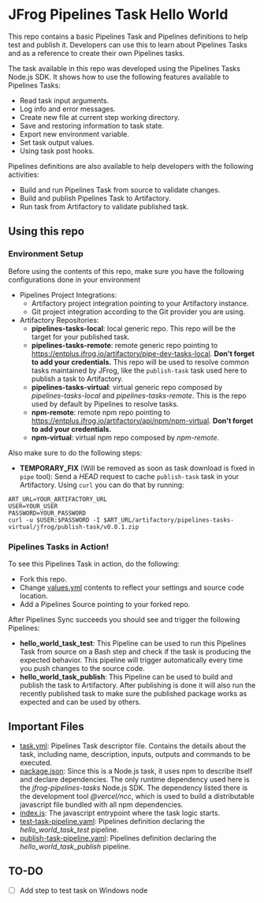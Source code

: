 # JFrog Pipelines Task Hello World

This repo contains a basic Pipelines Task and Pipelines definitions to help test and publish it. 
Developers can use this to learn about Pipelines Tasks and as a reference to create their own Pipelines tasks.

The task available in this repo was developed using the Pipelines Tasks Node.js SDK. 
It shows how to use the following features available to Pipelines Tasks:

- Read task input arguments.
- Log info and error messages.
- Create new file at current step working directory.
- Save and restoring information to task state.
- Export new environment variable.
- Set task output values.
- Using task post hooks.

Pipelines definitions are also available to help developers with the following activities:

- Build and run Pipelines Task from source to validate changes.
- Build and publish Pipelines Task to Artifactory.
- Run task from Artifactory to validate published task.

## Using this repo

### Environment Setup

Before using the contents of this repo, make sure you have the following configurations done in your environment

- Pipelines Project Integrations:
  - Artifactory project integration pointing to your Artifactory instance.
  - Git project integration according to the Git provider you are using.
- Artifactory Repositories:
  - **pipelines-tasks-local**: local generic repo. This repo will be the target for your published task.
  - **pipelines-tasks-remote**: remote generic repo pointing to https://entplus.jfrog.io/artifactory/pipe-dev-tasks-local. **Don't forget to add your credentials.**
  This repo will be used to resolve common tasks maintained by JFrog, like the `publish-task` task used here to publish a task to Artifactory.
  - **pipelines-tasks-virtual**: virtual generic repo composed by _pipelines-tasks-local_ and _pipelines-tasks-remote_.
This is the repo used by default by Pipelines to resolve tasks.
  - **npm-remote**: remote npm repo pointing to https://entplus.jfrog.io/artifactory/api/npm/npm-virtual. **Don't forget to add your credentials.**
  - **npm-virtual**: virtual npm repo composed by _npm-remote_.

Also make sure to do the following steps:

- **TEMPORARY_FIX** (Will be removed as soon as task download is fixed in `pipe` tool): Send a _HEAD_ request to cache `publish-task` task in your Artifactory. Using `curl` you can do that by running:
```shell
ART_URL=YOUR_ARTIFACTORY_URL
USER=YOUR_USER
PASSWORD=YOUR_PASSWORD
curl -u $USER:$PASSWORD -I $ART_URL/artifactory/pipelines-tasks-virtual/jfrog/publish-task/v0.0.1.zip
```

### Pipelines Tasks in Action!

To see this Pipelines Task in action, do the following:

- Fork this repo.
- Change [values.yml](.jfrog-pipelines/values.yml) contents to reflect your settings and source code location.
- Add a Pipelines Source pointing to your forked repo.

After Pipelines Sync succeeds you should see and trigger the following Pipelines:

- **hello_world_task_test**: This Pipeline can be used to run this Pipelines Task from source on a Bash step and check
if the task is producing the expected behavior. This pipeline will trigger automatically every time you push changes to
the source code.
- **hello_world_task_publish**: This Pipeline can be used to build and publish the task to Artifactory. 
After publishing is done it will also run the recently published task to make sure the published package works as expected
and can be used by others.

## Important Files

- [task.yml](task.yml): Pipelines Task descriptor file. Contains the details 
about the task, including name, description, inputs, outputs and commands to be executed.
- [package.json](package.json): Since this is a Node.js task, it uses npm to describe itself and declare dependencies.
The only runtime dependency used here is the _jfrog-pipelines-tasks_ Node.js SDK. The dependency listed there is the 
development tool _@vercel/ncc_, which is used to build a distributable javascript file bundled with all npm dependencies.
- [index.js](src/index.js): The javascript entrypoint where the task logic starts.
- [test-task-pipeline.yaml](.jfrog-pipelines/test-task-pipeline.yaml): Pipelines definition declaring
the _hello_world_task_test_ pipeline.
- [publish-task-pipeline.yaml](.jfrog-pipelines/publish-task-pipeline.yaml): Pipelines definition declaring
the _hello_world_task_publish_ pipeline.

## TO-DO

- [ ] Add step to test task on Windows node
